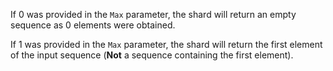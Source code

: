 If 0 was provided in the `Max` parameter, the shard will return an empty sequence as 0 elements were obtained.

If 1 was provided in the `Max` parameter, the shard will return the first element of the input sequence (**Not** a sequence containing the first element).